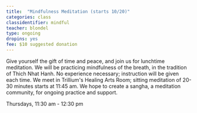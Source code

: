 ```yaml
---
title:  "Mindfulness Meditation (starts 10/20)"
categories: class
classidentifier: mindful
teacher: blondel
type: ongoing
dropins: yes
fee: $10 suggested donation
---
```

Give yourself the gift of time and peace, and join us for lunchtime meditation.
We will be practicing mindfulness of the breath, in the tradition of Thich Nhat
Hanh. No experience necessary; instruction will be given each time. We meet in
Trillium's Healing Arts Room; sitting meditation of 20-30 minutes starts at 11:45 am.
We hope to create a sangha, a meditation community, for ongoing practice and support.

Thursdays, 11:30 am - 12:30 pm
